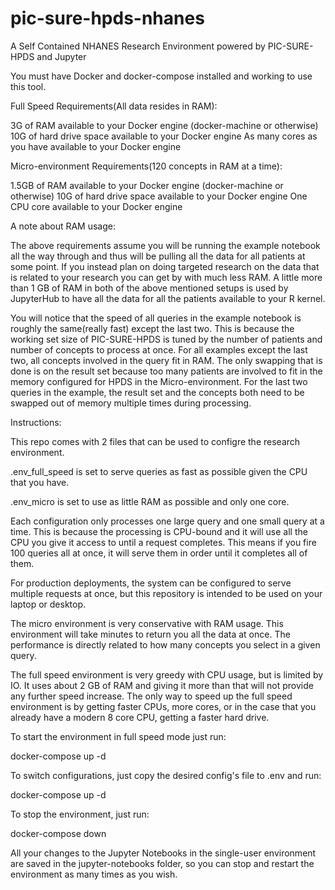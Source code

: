 # pic-sure-hpds-nhanes
A Self Contained NHANES Research Environment powered by PIC-SURE-HPDS and Jupyter

You must have Docker and docker-compose installed and working to use this tool.


Full Speed Requirements(All data resides in RAM):

3G of RAM available to your Docker engine (docker-machine or otherwise)
10G of hard drive space available to your Docker engine
As many cores as you have available to your Docker engine


Micro-environment Requirements(120 concepts in RAM at a time):

1.5GB of RAM available to your Docker engine (docker-machine or otherwise)
10G of hard drive space available to your Docker engine
One CPU core available to your Docker engine


A note about RAM usage:

The above requirements assume you will be running the example notebook
all the way through and thus will be pulling all the data for all patients
at some point. If you instead plan on doing targeted research on the data
that is related to your research you can get by with much less RAM. A little
more than 1 GB of RAM in both of the above mentioned setups is used by JupyterHub 
to have all the data for all the patients available to your R kernel.

You will notice that the speed of all queries in the example notebook is
roughly the same(really fast) except the last two. This is because the working 
set size of PIC-SURE-HPDS is tuned by the number of patients and number of concepts 
to process at once. For all examples except the last two, all concepts involved in 
the query fit in RAM. The only swapping that is done is on the result set because 
too many patients are involved to fit in the memory configured for HPDS in the 
Micro-environment. For the last two queries in the example, the result set
and the concepts both need to be swapped out of memory multiple times
during processing.


Instructions:

This repo comes with 2 files that can be used to configre the research environment.

.env_full_speed is set to serve queries as fast as possible given the CPU that you have. 

.env_micro is set to use as little RAM as possible and only one core.

Each configuration only processes one large query and one small query at a time. This
is because the processing is CPU-bound and it will use all the CPU you give it access
to until a request completes. This means if you fire 100 queries all at once, it will
serve them in order until it completes all of them. 

For production deployments, the system can be configured to serve multiple requests
at once, but this repository is intended to be used on your laptop or desktop.

The micro environment is very conservative with RAM usage. This environment
will take minutes to return you all the data at once. The performance is directly
related to how many concepts you select in a given query.

The full speed environment is very greedy with CPU usage, but is limited by IO. 
It uses about 2 GB of RAM and giving it more than that will not provide any 
further speed increase. The only way to speed up the full speed environment is 
by getting faster CPUs, more cores, or in the case that you already have a modern
8 core CPU, getting a faster hard drive.


To start the environment in full speed mode just run:

docker-compose up -d


To switch configurations, just copy the desired config's file to .env and run: 

docker-compose up -d


To stop the environment, just run:

docker-compose down


All your changes to the Jupyter Notebooks in the single-user environment are saved
in the jupyter-notebooks folder, so you can stop and restart the environment as many
times as you wish.



